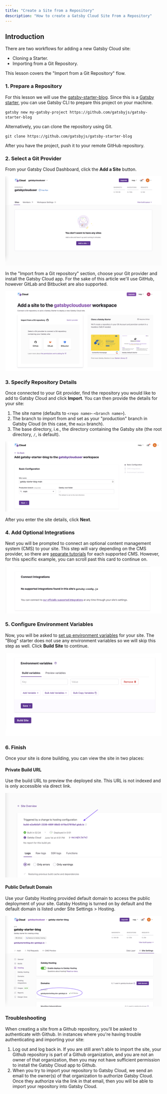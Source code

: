 ```yaml
---
title: "Create a Site from a Repository"
description: "How to create a Gatsby Cloud Site From a Repository"
---
```


## Introduction

There are two workflows for adding a new Gatsby Cloud site:

- Cloning a Starter.
- Importing from a Git Repository.

This lesson covers the "Import from a Git Repository" flow.

### 1. Prepare a Repository

For this lesson we will use the [gatsby-starter-blog](https://github.com/gatsbyjs/gatsby-starter-blog). Since this is a [Gatsby starter](https://www.gatsbyjs.com/starters/?v=2), you can use Gatsby CLI to prepare this project on your machine.

```shell
gatsby new my-gatsby-project https://github.com/gatsbyjs/gatsby-starter-blog
```

Alternatively, you can clone the repository using Git.

```shell
git clone https://github.com/gatsbyjs/gatsby-starter-blog
```

After you have the project, push it to your remote GitHub repository.

### 2. Select a Git Provider

From your Gatsby Cloud Dashboard, click the **Add a Site** button.

![Add a Site](../../images//add-site.png)

In the "Import from a Git repository" section, choose your Git provider and install the Gatsby Cloud app. For the sake of this article we'll use GitHub, however GitLab and Bitbucket are also supported.

![Import from a Repository](../../images/import-from-repo.png)

### 3. Specify Repository Details

Once connected to your Git provider, find the repository you would like to add to Gatsby Cloud and click **Import**. You can then provide the details for your site:

1. The site name (defaults to `<repo name>-<branch name>`).
2. The branch to import from and set as your "production" branch in Gatsby Cloud (in this case, the `main` branch).
3. The base directory, i.e., the directory containing the Gatsby site (the root directory, `/`, is default).

![Basic site configuration](../../images/basic-configuration.png)

After you enter the site details, click **Next**.

### 4. Add Optional Integrations

Next you will be prompted to connect an optional content management system (CMS) to your site. This step will vary depending on the CMS provider, so there are [separate tutorials](https://support.gatsbyjs.com/hc/en-us/articles/1500000746742) for each supported CMS. However, for this specific example, you can scroll past this card to continue on.

![No Supported Integrations Found](../../images/no-integrations.png)

### 5. Configure Environment Variables

Now, you will be asked to [set up environment variables](../../reference/cloud/managing-environment-variables) for your site. The "Blog" starter does not use any environment variables so we will skip this step as well. Click **Build Site** to continue.

![No Environment Variables](../../images/no-environment-variables.png)

### 6. Finish

Once your site is done building, you can view the site in two places:

#### Private Build URL

Use the build URL to preview the deployed site. This URL is not indexed and is only accessible via direct link.

![Private Build URL link](../../images/private-build-link.png)

#### Public Default Domain

Use your Gatsby Hosting provided default domain to access the public deployment of your site. Gatsby Hosting is turned on by default and the default domain is listed under Site Settings > Hosting.

![Default Domain](../../images/default-domain.png)

### Troubleshooting

When creating a site from a Github repository, you'll be asked to authenticate with Github. In instances where you're having trouble authenticating and importing your site:

1. Log out and log back in. If you are still aren't able to import the site, your Github repository is part of a Github organization, and you are not an owner of that organization, then you may not have sufficient permission to install the Gatsby Cloud app to Github.
2. When you try to import your repository to Gatsby Cloud, we send an email to the owner(s) of that organization to authorize Gatsby Cloud. Once they authorize via the link in that email, then you will be able to import your repository into Gatsby Cloud.
